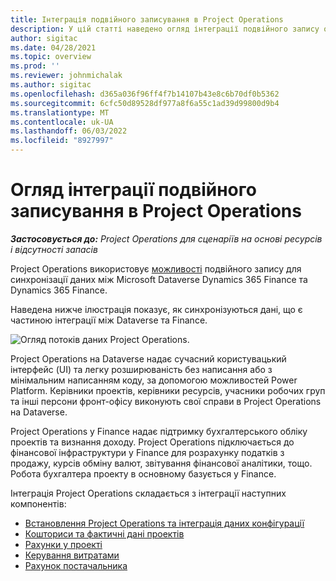 ```yaml
---
title: Інтеграція подвійного записування в Project Operations
description: У цій статті наведено огляд інтеграції подвійного запису операцій project operations.
author: sigitac
ms.date: 04/28/2021
ms.topic: overview
ms.prod: ''
ms.reviewer: johnmichalak
ms.author: sigitac
ms.openlocfilehash: d365a036f96ff4f7b14107b43e8c6b70df0b5362
ms.sourcegitcommit: 6cfc50d89528df977a8f6a55c1ad39d99800d9b4
ms.translationtype: MT
ms.contentlocale: uk-UA
ms.lasthandoff: 06/03/2022
ms.locfileid: "8927997"
---
```

# <a name="project-operations-dual-write-integration-overview"></a>Огляд інтеграції подвійного записування в Project Operations

_**Застосовується до:** Project Operations для сценаріїв на основі ресурсів і відсутності запасів_

Project Operations використовує [можливості](/dynamics365/fin-ops-core/dev-itpro/data-entities/dual-write/dual-write-home-page) подвійного запису для синхронізації даних між Microsoft Dataverse Dynamics 365 Finance та Dynamics 365 Finance.

Наведена нижче ілюстрація показує, як синхронізуються дані, що є частиною інтеграції між Dataverse та Finance.

![Огляд потоків даних Project Operations.](./media/ProjectOperationsFlows.jpg)

Project Operations на Dataverse надає сучасний користувацький інтерфейс (UI) та легку розширюваність без написання або з мінімальним написанням коду, за допомогою можливостей Power Platform. Керівники проектів, керівники ресурсів, учасники робочих груп та інші персони фронт-офісу виконують свої справи в Project Operations на Dataverse.

Project Operations у Finance надає підтримку бухгалтерського обліку проектів та визнання доходу. Project Operations підключається до фінансової інфраструктури у Finance для розрахунку податків з продажу, курсів обміну валют, звітування фінансової аналітики, тощо. Робота бухгалтера проекту в основному базується у Finance.

Інтеграція Project Operations складається з інтеграції наступних компонентів:


- [Встановлення Project Operations та інтеграція даних конфігурації](resource-dual-write-setup-integration.md) 
- [Кошториси та фактичні дані проектів](resource-dual-write-estimates-actuals.md)
- [Рахунки у проекті](resource-dual-write-project-invoice.md)
- [Керування витратами](resource-dual-write-expense.md)
- [Рахунок постачальника](resource-dual-write-vendor-invoice.md)
